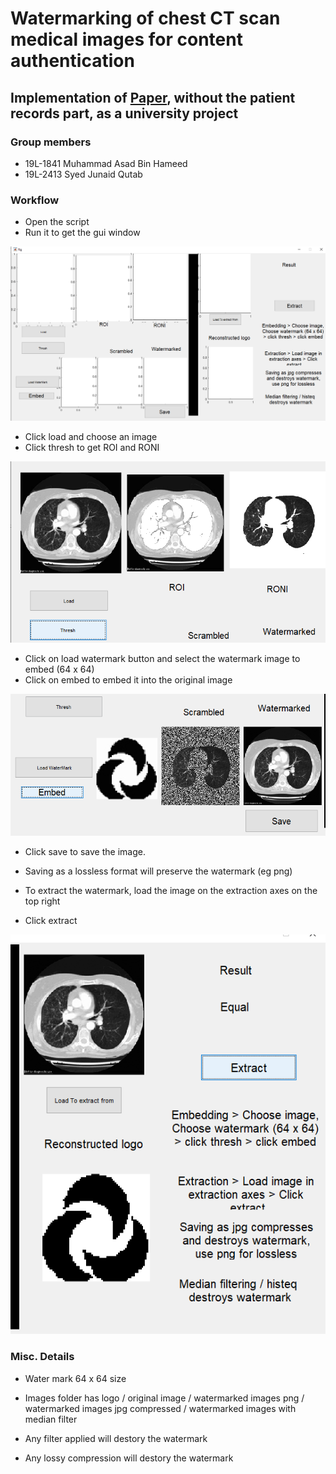 # Watermarking of chest CT scan medical images for content authentication

## Implementation of [Paper](https://www.tandfonline.com/doi/abs/10.1080/00207161003596690), without the patient records part, as a university project
 
### Group members 

- 19L-1841 Muhammad Asad Bin Hameed
- 19L-2413 Syed Junaid Qutab

### Workflow

- Open the script
- Run it to get the gui window

![main](./utils/main_figure.png)

- Click load and choose an image
- Click thresh to get ROI and RONI

![thresh](./utils/thresholded_image.png)

- Click on load watermark button and select the watermark image to embed (64 x 64)
- Click on embed to embed it into the original image

![embedded](./utils/embedded_watermark.png)

- Click save to save the image.
- Saving as a lossless format will preserve the watermark (eg png)

- To extract the watermark, load the image on the extraction axes on the top right
- Click extract

![extract](./utils/extraction.png)

### Misc. Details

- Water mark 64 x 64 size

- Images folder has logo / original image / watermarked images png / watermarked images jpg compressed / watermarked images with median filter

- Any filter applied will destory the watermark
- Any lossy compression will destory the watermark